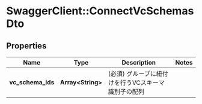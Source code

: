 # SwaggerClient::ConnectVcSchemasDto

## Properties
Name | Type | Description | Notes
------------ | ------------- | ------------- | -------------
**vc_schema_ids** | **Array&lt;String&gt;** | (必須) グループに紐付けを行うVCスキーマ識別子の配列 | 

